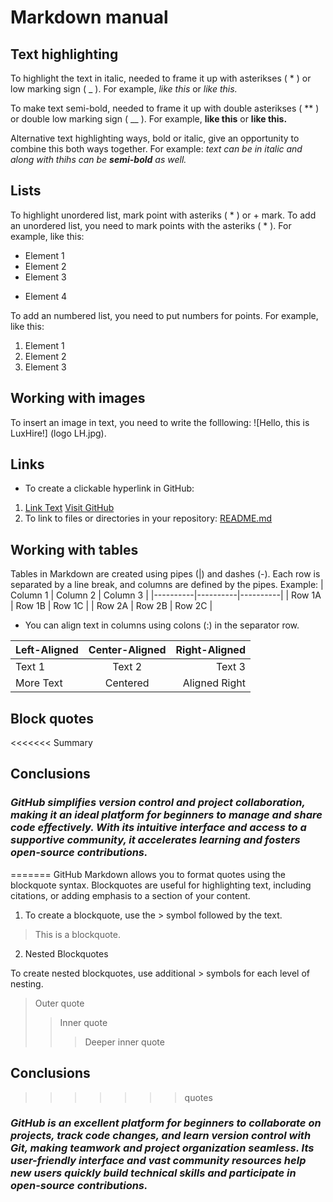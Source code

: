 # Markdown manual

## Text highlighting

To highlight the text in italic, needed to frame it up with asterikses ( * ) or low marking sign ( _ ). For example, *like this*  or _like this._

To make text semi-bold, needed to frame it up with double asterikses ( ** ) or double low marking sign ( __ ). For example, **like this** or __like this.__ 

Alternative text highlighting ways, bold or italic, give an opportunity to combine this both ways together. For example: _text can be in italic and along with thihs can be **semi-bold** as well._

## Lists 

To highlight unordered list, mark  point with asteriks ( * ) or + mark. 
To add an unordered list, you need to mark points with the asteriks ( * ). For example, like this:
* Element 1
* Element 2
* Element 3
+ Element 4


To add an numbered list, you need to put numbers for points. For example, like this:
1. Element 1
2. Element 2
3. Element 3



## Working with images 

To insert an image in text, you need to write the folllowing:
![Hello, this is LuxHire!] (logo LH.jpg).

## Links 

* To create a clickable hyperlink in GitHub:
1. [Link Text](URL)
[Visit GitHub](https://github.com) 
2. To link to files or directories in your repository:
[README.md](README.md) 

## Working with tables 

Tables in Markdown are created using pipes (|) and dashes (-). Each row is separated by a line break, and columns are defined by the pipes. Example:
| Column 1 | Column 2 | Column 3 |
|----------|----------|----------|
| Row 1A   | Row 1B   | Row 1C   |
| Row 2A   | Row 2B   | Row 2C   |
* You can align text in columns using colons (:) in the separator row.

| Left-Aligned | Center-Aligned | Right-Aligned |
|:-------------|:--------------:|--------------:|
| Text 1       | Text 2         | Text 3        |
| More Text    | Centered       | Aligned Right |


## Block quotes

<<<<<<< Summary

## Conclusions 

### *GitHub simplifies version control and project collaboration, making it an ideal platform for beginners to manage and share code effectively. With its intuitive interface and access to a supportive community, it accelerates learning and fosters open-source contributions.*
=======
GitHub Markdown allows you to format quotes using the blockquote syntax. Blockquotes are useful for highlighting text, including citations, or adding emphasis to a section of your content.

1. To create a blockquote, use the > symbol followed by the text.

> This is a blockquote.

2. Nested Blockquotes

To create nested blockquotes, use additional > symbols for each level of nesting.

> Outer quote
>> Inner quote
>>> Deeper inner quote


## Conclusions
>>>>>>> quotes

### *GitHub is an excellent platform for beginners to collaborate on projects, track code changes, and learn version control with Git, making teamwork and project organization seamless. Its user-friendly interface and vast community resources help new users quickly build technical skills and participate in open-source contributions.*

